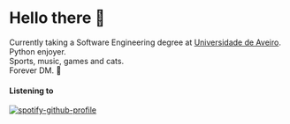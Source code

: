 # Hello there 👋
<!-- ## About me 🚀-->
Currently taking a Software Engineering degree at [Universidade de Aveiro](https://www.ua.pt/pt/curso/383).  
Python enjoyer.  
Sports, music, games and cats.  
Forever DM. :game_die:

<!-- Stats is cool but it only shows public repos and I mostly work on my private stuff 
<p>&nbsp;<img align="center" src="https://github-readme-stats.vercel.app/api?username=ponte348&show_icons=true&locale=en&theme=blue-green" alt="ponte348" /></p>

![Top Langs](https://github-readme-stats.vercel.app/api/top-langs/?username=Ponte348&theme=tokyonight)

### Skills 🛠️
![Python](https://img.shields.io/badge/Python-3776AB?style=for-the-badge&logo=python&logoColor=white)
![C](https://img.shields.io/badge/C-3FABD14?style=for-the-badge&logo=c&logoColor=grey)
![HTML5](https://img.shields.io/badge/HTML5-E34F26?style=for-the-badge&logo=html5&logoColor=white)
![Javascript](https://img.shields.io/badge/Javascript-F7DF1E?style=for-the-badge&logo=javascript&logoColor=white)
![UML](https://img.shields.io/badge/UML-A8B9CC?style=for-the-badge&logo=uml&logoColor=black)

![Git](https://img.shields.io/badge/Git-F05032?style=for-the-badge&logo=git&logoColor=black)
![SQLAlchemy](https://img.shields.io/badge/SQLAlchemy-D71F00?style=for-the-badge&logo=sqlalchemy&logoColor=white)
![Flask](https://img.shields.io/badge/Flask-000000?style=for-the-badge&logo=flask&logoColor=white)
![Redis](https://img.shields.io/badge/Redis-DC382D?style=for-the-badge&logo=redis&logoColor=white)
![MongoDB](https://img.shields.io/badge/MongoDB-47A248?style=for-the-badge&logo=mongodb&logoColor=white)
![Obsidian](https://img.shields.io/badge/Obsidian-7C3AED?style=for-the-badge&logo=obsidian&logoColor=white)
-->

#### Listening to
[![spotify-github-profile](https://spotify-github-profile.vercel.app/api/view?uid=silvekmlg&cover_image=true&theme=natemoo-re&show_offline=false&background_color=ffffff&interchange=false&bar_color=ed333b&bar_color_cover=false)](https://spotify-github-profile.vercel.app/api/view?uid=silvekmlg&redirect=true)

<!--
**Ponte348/Ponte348** is a ✨ _special_ ✨ repository because its `README.md` (this file) appears on your GitHub profile.

Here are some ideas to get you started:

- 🔭 I’m currently working on ...
- 🌱 I’m currently learning ...
- 👯 I’m looking to collaborate on ...
- 🤔 I’m looking for help with ...
- 💬 Ask me about ...
- 📫 How to reach me: ...
- 😄 Pronouns: ...
- ⚡ Fun fact: ...
-->
